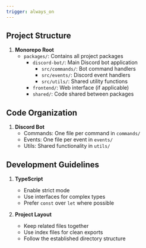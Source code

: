 ```yaml
---
trigger: always_on
---
```


## Project Structure
1. **Monorepo Root**
   - `packages/`: Contains all project packages
     - `discord-bot/`: Main Discord bot application
       - `src/commands/`: Bot command handlers
       - `src/events/`: Discord event handlers
       - `src/utils/`: Shared utility functions
     - `frontend/`: Web interface (if applicable)
     - `shared/`: Code shared between packages

## Code Organization
1. **Discord Bot**
   - Commands: One file per command in `commands/`
   - Events: One file per event in `events/`
   - Utils: Shared functionality in `utils/`

## Development Guidelines
1. **TypeScript**
   - Enable strict mode
   - Use interfaces for complex types
   - Prefer `const` over `let` where possible

2. **Project Layout**
   - Keep related files together
   - Use index files for clean exports
   - Follow the established directory structure